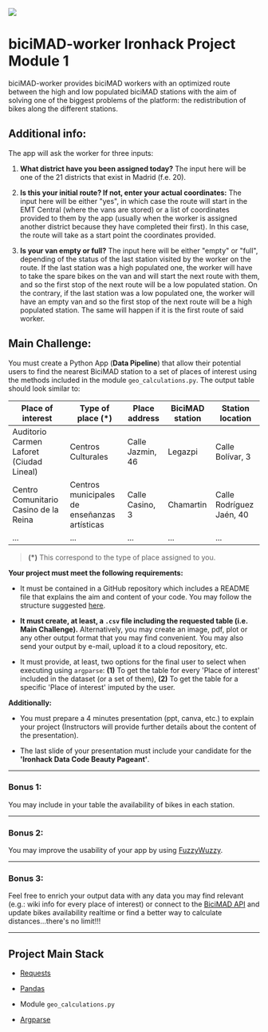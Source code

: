 <p align="left"><img src="https://cdn-images-1.medium.com/max/184/1*2GDcaeYIx_bQAZLxWM4PsQ@2x.png"></p>

# __biciMAD-worker Ironhack Project Module 1__

biciMAD-worker provides biciMAD workers with an optimized route between the high and low populated biciMAD stations with the aim of solving one of the biggest problems of the platform: the redistribution of bikes along the different stations. 

## **Additional info:**

The app will ask the worker for three inputs:

1. **What district have you been assigned today?** The input here will be one of the 21 districts that exist in Madrid (f.e. 20). 

2. **Is this your initial route? If not, enter your actual coordinates:** The input here will be either "yes", in which case the route will start in the EMT Central (where the vans are stored) or a list of coordinates provided to them by the app (usually when the worker is assigned another district because they have completed their first). In this case, the route will take as a start point the coordinates provided. 

3. **Is your van empty or full?** The input here will be either "empty" or "full", depending of the status of the last station visited by the worker on the route. If the last station was a high populated one, the worker will have to take the spare bikes on the van and will start the next route with them, and so the first stop of the next route will be a low populated station. On the contrary, if the last station was a low populated one, the worker will have an empty van and so the first stop of the next route will be a high populated station. The same will happen if it is the first route of said worker.

## **Main Challenge:**

You must create a Python App (**Data Pipeline**) that allow their potential users to find the nearest BiciMAD station to a set of places of interest using the methods included in the module `geo_calculations.py`. The output table should look similar to:

| Place of interest | Type of place (*) | Place address | BiciMAD station | Station location |
|---------|----------|-------|------------|----------|
| Auditorio Carmen Laforet (Ciudad Lineal)   | Centros Culturales | Calle Jazmin, 46 | Legazpi | Calle Bolívar, 3 |
| Centro Comunitario Casino de la Reina | Centros municipales de enseñanzas artísticas | Calle Casino, 3 | Chamartin | Calle Rodríguez Jaén, 40 |
| ...     | ...            | ...        | ...      | ...        |
> __(*)__ This correspond to the type of place assigned to you. 


**Your project must meet the following requirements:**

- It must be contained in a GitHub repository which includes a README file that explains the aim and content of your code. You may follow the structure suggested [here](https://github.com/potacho/data-project-template).

- __It must create, at least, a `.csv` file including the requested table (i.e. Main Challenge).__ Alternatively, you may create an image, pdf, plot or any other output format that you may find convenient. You may also send your output by e-mail, upload it to a cloud repository, etc. 

- It must provide, at least, two options for the final user to select when executing using `argparse`: **(1)** To get the table for every 'Place of interest' included in the dataset (or a set of them), **(2)** To get the table for a specific 'Place of interest' imputed by the user.


**Additionally:**

- You must prepare a 4 minutes presentation (ppt, canva, etc.) to explain your project (Instructors will provide further details about the content of the presentation).

- The last slide of your presentation must include your candidate for the **'Ironhack Data Code Beauty Pageant'**. 


---

### **Bonus 1:**

You may include in your table the availability of bikes in each station.

---

### **Bonus 2:**

You may improve the usability of your app by using [FuzzyWuzzy](https://pypi.org/project/fuzzywuzzy/).

---

### **Bonus 3:**

Feel free to enrich your output data with any data you may find relevant (e.g.: wiki info for every place of interest) or connect to the [BiciMAD API](https://mobilitylabs.emtmadrid.es/) and update bikes availability realtime or find a better way to calculate distances...there's no limit!!!

--- 


## **Project Main Stack**

- [Requests](https://requests.readthedocs.io/)

- [Pandas](https://pandas.pydata.org/pandas-docs/stable/reference/index.html)

- Module `geo_calculations.py`

- [Argparse](https://docs.python.org/3.9/library/argparse.html)












 


 

